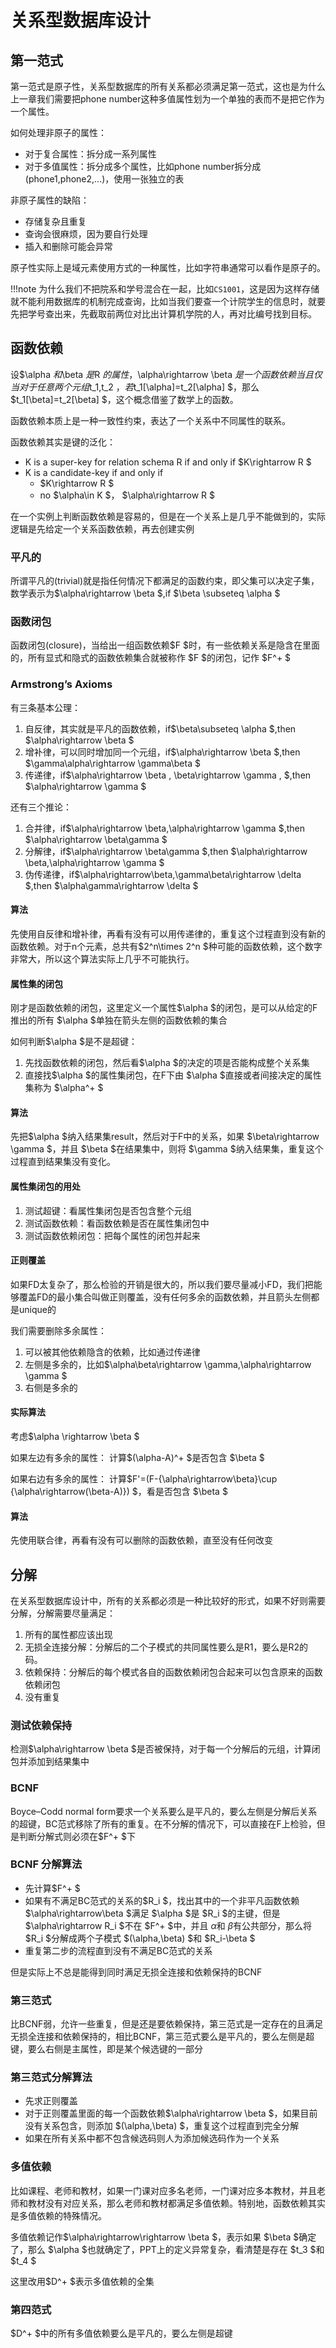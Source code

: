 # 关系型数据库设计

## 第一范式

第一范式是原子性，关系型数据库的所有关系都必须满足第一范式，这也是为什么上一章我们需要把phone number这种多值属性划为一个单独的表而不是把它作为一个属性。

如何处理非原子的属性：

* 对于复合属性：拆分成一系列属性
* 对于多值属性：拆分成多个属性，比如phone number拆分成(phone1,phone2,...)，使用一张独立的表

非原子属性的缺陷：

* 存储复杂且重复
* 查询会很麻烦，因为要自行处理
* 插入和删除可能会异常

原子性实际上是域元素使用方式的一种属性，比如字符串通常可以看作是原子的。

!!!note
    为什么我们不把院系和学号混合在一起，比如`CS1001`，这是因为这样存储就不能利用数据库的机制完成查询，比如当我们要查一个计院学生的信息时，就要先把学号查出来，先截取前两位对比出计算机学院的人，再对比编号找到目标。

## 函数依赖

设$\alpha $和$\beta $是$R $的属性，$\alpha\rightarrow \beta $是一个函数依赖当且仅当对于任意两个元组$t_1,t_2 $，若$t_1[\alpha]=t_2[\alpha] $，那么 $t_1[\beta]=t_2[\beta] $，这个概念借鉴了数学上的函数。

函数依赖本质上是一种一致性约束，表达了一个关系中不同属性的联系。

函数依赖其实是键的泛化：

* K is a super-key for relation schema R if and only if $K\rightarrow R $
* K is a candidate-key if and only if
  * $K\rightarrow R $
  * no $\alpha\in K $， $\alpha\rightarrow R $  

在一个实例上判断函数依赖是容易的，但是在一个关系上是几乎不能做到的，实际逻辑是先给定一个关系函数依赖，再去创建实例

### 平凡的

所谓平凡的(trivial)就是指任何情况下都满足的函数约束，即父集可以决定子集，数学表示为$\alpha\rightarrow \beta $,if $\beta \subseteq \alpha $

### 函数闭包

函数闭包(closure)，当给出一组函数依赖$F $时，有一些依赖关系是隐含在里面的，所有显式和隐式的函数依赖集合就被称作 $F $的闭包，记作 $F^+ $

### Armstrong’s Axioms

有三条基本公理：

1. 自反律，其实就是平凡的函数依赖，if$\beta\subseteq \alpha $,then $\alpha\rightarrow \beta $
2. 增补律，可以同时增加同一个元组，if$\alpha\rightarrow \beta $,then $\gamma\alpha\rightarrow \gamma\beta $
3. 传递律，if$\alpha\rightarrow \beta , \beta\rightarrow \gamma , $,then $\alpha\rightarrow \gamma $

还有三个推论：

1. 合并律，if$\alpha\rightarrow \beta,\alpha\rightarrow \gamma $,then $\alpha\rightarrow \beta\gamma $
2. 分解律，if$\alpha\rightarrow \beta\gamma $,then $\alpha\rightarrow \beta,\alpha\rightarrow \gamma $
3. 伪传递律，if$\alpha\rightarrow\beta,\gamma\beta\rightarrow \delta $,then $\alpha\gamma\rightarrow \delta $

#### 算法

先使用自反律和增补律，再看有没有可以用传递律的，重复这个过程直到没有新的函数依赖。对于n个元素，总共有$2^n\times 2^n $种可能的函数依赖，这个数字非常大，所以这个算法实际上几乎不可能执行。

#### 属性集的闭包

刚才是函数依赖的闭包，这里定义一个属性$\alpha $的闭包，是可以从给定的F推出的所有 $\alpha $单独在箭头左侧的函数依赖的集合

如何判断$\alpha $是不是超键：

1. 先找函数依赖的闭包，然后看$\alpha $的决定的项是否能构成整个关系集
2. 直接找$\alpha $的属性集闭包，在F下由 $\alpha $直接或者间接决定的属性集称为 $\alpha^+ $

#### 算法

先把$\alpha $纳入结果集result，然后对于F中的关系，如果 $\beta\rightarrow \gamma $，并且 $\beta $在结果集中，则将 $\gamma $纳入结果集，重复这个过程直到结果集没有变化。

#### 属性集闭包的用处

1. 测试超键：看属性集闭包是否包含整个元组
2. 测试函数依赖：看函数依赖是否在属性集闭包中
3. 测试函数依赖闭包：把每个属性的闭包并起来

#### 正则覆盖

如果FD太复杂了，那么检验的开销是很大的，所以我们要尽量减小FD，我们把能够覆盖FD的最小集合叫做正则覆盖，没有任何多余的函数依赖，并且箭头左侧都是unique的

我们需要删除多余属性：

1. 可以被其他依赖隐含的依赖，比如通过传递律
2. 左侧是多余的，比如$\alpha\beta\rightarrow \gamma,\alpha\rightarrow \gamma $
3. 右侧是多余的

#### 实际算法

考虑$\alpha \rightarrow \beta $

如果左边有多余的属性：
计算$(\alpha-A)^+ $是否包含 $\beta $

如果右边有多余的属性：
计算$F'=(F-\{\alpha\rightarrow\beta\}\cup \{\alpha\rightarrow(\beta-A)\}) $，看是否包含 $\beta $

#### 算法

先使用联合律，再看有没有可以删除的函数依赖，直至没有任何改变

## 分解

在关系型数据库设计中，所有的关系都必须是一种比较好的形式，如果不好则需要分解，分解需要尽量满足：

1. 所有的属性都应该出现
2. 无损全连接分解：分解后的二个子模式的共同属性要么是R1，要么是R2的码。
3. 依赖保持：分解后的每个模式各自的函数依赖闭包合起来可以包含原来的函数依赖闭包
4. 没有重复

### 测试依赖保持

检测$\alpha\rightarrow \beta $是否被保持，对于每一个分解后的元组，计算闭包并添加到结果集中

### BCNF

Boyce–Codd normal form要求一个关系要么是平凡的，要么左侧是分解后关系的超键，BC范式移除了所有的重复。在不分解的情况下，可以直接在F上检验，但是判断分解式则必须在$F^+ $下

### BCNF 分解算法

* 先计算$F^+ $
* 如果有不满足BC范式的关系的$R_i $，找出其中的一个非平凡函数依赖 $\alpha\rightarrow\beta $满足 $\alpha $是 $R_i $的主键，但是 $\alpha\rightarrow R_i $不在 $F^+ $中，并且 $\alpha$和 $\beta$有公共部分，那么将 $R_i $分解成两个子模式 $(\alpha,\beta) $和 $R_i-\beta $
* 重复第二步的流程直到没有不满足BC范式的关系

但是实际上不总是能得到同时满足无损全连接和依赖保持的BCNF

### 第三范式

比BCNF弱，允许一些重复，但是还是要依赖保持，第三范式是一定存在的且满足无损全连接和依赖保持的，相比BCNF，第三范式要么是平凡的，要么左侧是超键，要么右侧是主属性，即是某个候选键的一部分

### 第三范式分解算法

* 先求正则覆盖
* 对于正则覆盖里面的每一个函数依赖$\alpha\rightarrow \beta $，如果目前没有关系包含，则添加 $(\alpha,\beta) $，重复这个过程直到完全分解
* 如果在所有关系中都不包含候选码则人为添加候选码作为一个关系

### 多值依赖

比如课程、老师和教材，如果一门课对应多名老师，一门课对应多本教材，并且老师和教材没有对应关系，那么老师和教材都满足多值依赖。特别地，函数依赖其实是多值依赖的特殊情况。

多值依赖记作$\alpha\rightarrow\rightarrow \beta $，表示如果 $\beta $确定了，那么 $\alpha $也就确定了，PPT上的定义异常复杂，看清楚是存在 $t_3 $和 $t_4 $

这里改用$D^+ $表示多值依赖的全集

### 第四范式

$D^+ $中的所有多值依赖要么是平凡的，要么左侧是超键
